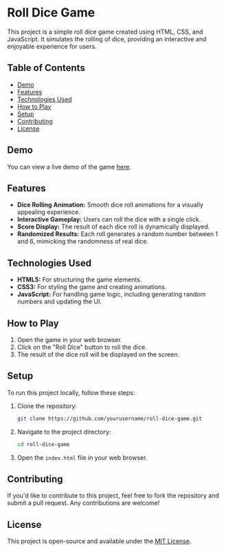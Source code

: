 # Roll Dice Game

This project is a simple roll dice game created using HTML, CSS, and JavaScript. It simulates the rolling of dice, providing an interactive and enjoyable experience for users.

## Table of Contents

- [Demo](#demo)
- [Features](#features)
- [Technologies Used](#technologies-used)
- [How to Play](#how-to-play)
- [Setup](#setup)
- [Contributing](#contributing)
- [License](#license)

## Demo

You can view a live demo of the game [here](#).

## Features

- **Dice Rolling Animation:** Smooth dice roll animations for a visually appealing experience.
- **Interactive Gameplay:** Users can roll the dice with a single click.
- **Score Display:** The result of each dice roll is dynamically displayed.
- **Randomized Results:** Each roll generates a random number between 1 and 6, mimicking the randomness of real dice.

## Technologies Used

- **HTML5:** For structuring the game elements.
- **CSS3:** For styling the game and creating animations.
- **JavaScript:** For handling game logic, including generating random numbers and updating the UI.

## How to Play

1. Open the game in your web browser.
2. Click on the "Roll Dice" button to roll the dice.
3. The result of the dice roll will be displayed on the screen.

## Setup

To run this project locally, follow these steps:

1. Clone the repository:
   ```bash
   git clone https://github.com/yourusername/roll-dice-game.git
   ```
2. Navigate to the project directory:
   ```bash
   cd roll-dice-game
   ```
3. Open the `index.html` file in your web browser.

## Contributing

If you'd like to contribute to this project, feel free to fork the repository and submit a pull request. Any contributions are welcome!

## License

This project is open-source and available under the [MIT License](LICENSE).

